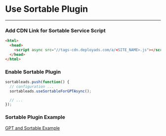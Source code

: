 # Use Sortable Plugin

---

### Add CDN Link for Sortable Service Script

```html
<html>
  <head>
    <script async src="//tags-cdn.deployads.com/a/<SITE_NAME>.js"></script>
  </head>
</html>
```

### Enable Sortable Plugin

```js
sortableads.push(function() {
  // configuration ...
  sortableads.useSortableForGPTAsync();

  // ...
});
```

### Sortable Plugin Example

[GPT and Sortable Example](//jsfiddle.net/vqv8r7np/35/embedded/html,result/ ':include :type=iframe width=100% height=700 allowpaymentrequest allowfullscreen frameborder=0')
